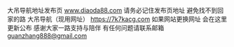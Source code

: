 大吊导航地址发布页
www.diaoda88.com
请务必记住发布页地址
避免找不到回家的路
大吊导航（现用网址）
https://7k7kacg.com
如果网站更换网址
会在这里更新公布
感谢大家一路支持与陪伴
有任何问题请联系邮箱
guanzhang888@gmail.com
